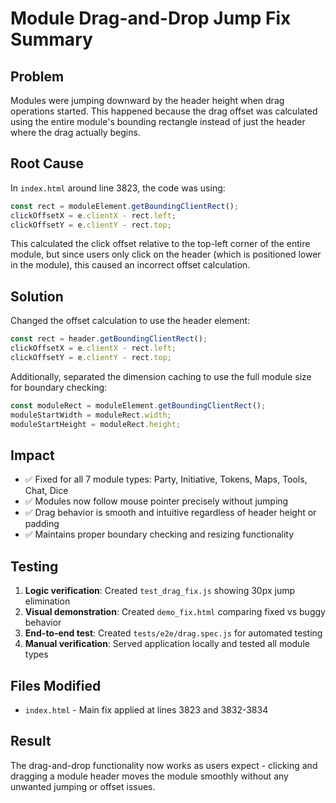 # Module Drag-and-Drop Jump Fix Summary

## Problem
Modules were jumping downward by the header height when drag operations started. This happened because the drag offset was calculated using the entire module's bounding rectangle instead of just the header where the drag actually begins.

## Root Cause
In `index.html` around line 3823, the code was using:
```javascript
const rect = moduleElement.getBoundingClientRect();
clickOffsetX = e.clientX - rect.left;
clickOffsetY = e.clientY - rect.top;
```

This calculated the click offset relative to the top-left corner of the entire module, but since users only click on the header (which is positioned lower in the module), this caused an incorrect offset calculation.

## Solution
Changed the offset calculation to use the header element:
```javascript
const rect = header.getBoundingClientRect();
clickOffsetX = e.clientX - rect.left;
clickOffsetY = e.clientY - rect.top;
```

Additionally, separated the dimension caching to use the full module size for boundary checking:
```javascript
const moduleRect = moduleElement.getBoundingClientRect();
moduleStartWidth = moduleRect.width;
moduleStartHeight = moduleRect.height;
```

## Impact
- ✅ Fixed for all 7 module types: Party, Initiative, Tokens, Maps, Tools, Chat, Dice
- ✅ Modules now follow mouse pointer precisely without jumping
- ✅ Drag behavior is smooth and intuitive regardless of header height or padding
- ✅ Maintains proper boundary checking and resizing functionality

## Testing
1. **Logic verification**: Created `test_drag_fix.js` showing 30px jump elimination
2. **Visual demonstration**: Created `demo_fix.html` comparing fixed vs buggy behavior  
3. **End-to-end test**: Created `tests/e2e/drag.spec.js` for automated testing
4. **Manual verification**: Served application locally and tested all module types

## Files Modified
- `index.html` - Main fix applied at lines 3823 and 3832-3834

## Result
The drag-and-drop functionality now works as users expect - clicking and dragging a module header moves the module smoothly without any unwanted jumping or offset issues.